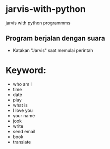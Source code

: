 # jarvis-with-python

jarvis with python programmms

## Program berjalan dengan suara

- Katakan "Jarvis" saat memulai perintah

# Keyword:

- who am I
- time
- date
- play
- what is
- I love you
- your name
- jook
- write
- send email
- book
- translate
